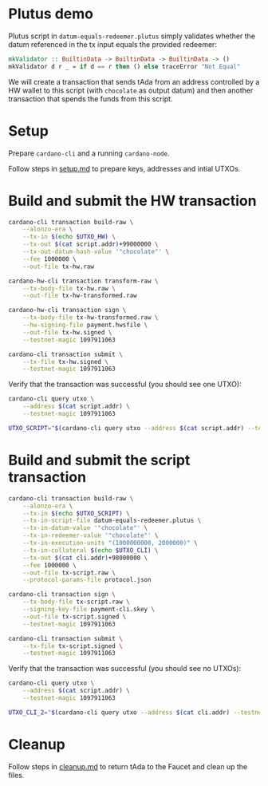 # Plutus demo

Plutus script in `datum-equals-redeemer.plutus` simply validates whether the datum referenced in the tx input equals the provided redeemer:
```haskell
mkValidator :: BuiltinData -> BuiltinData -> BuiltinData -> ()
mkValidator d r _ = if d == r then () else traceError "Not Equal"
```

We will create a transaction that sends tAda from an address controlled by a HW wallet to this script (with `chocolate` as output datum) and then another transaction that spends the funds from this script.

# Setup

Prepare `cardano-cli` and a running `cardano-node`.

Follow steps in [setup.md](./setup.md) to prepare keys, addresses and intial UTXOs.

# Build and submit the HW transaction

```bash
cardano-cli transaction build-raw \
    --alonzo-era \
    --tx-in $(echo $UTXO_HW) \
    --tx-out $(cat script.addr)+99000000 \
    --tx-out-datum-hash-value '"chocolate"' \
    --fee 1000000 \
    --out-file tx-hw.raw

cardano-hw-cli transaction transform-raw \
    --tx-body-file tx-hw.raw \
    --out-file tx-hw-transformed.raw

cardano-hw-cli transaction sign \
    --tx-body-file tx-hw-transformed.raw \
    --hw-signing-file payment.hwsfile \
    --out-file tx-hw.signed \
    --testnet-magic 1097911063

cardano-cli transaction submit \
    --tx-file tx-hw.signed \
    --testnet-magic 1097911063
```

Verify that the transaction was successful (you should see one UTXO):
```bash
cardano-cli query utxo \
    --address $(cat script.addr) \
    --testnet-magic 1097911063

UTXO_SCRIPT="$(cardano-cli query utxo --address $(cat script.addr) --testnet-magic 1097911063 | awk '{w=$1} END{print w}')#0"
```

# Build and submit the script transaction

```bash
cardano-cli transaction build-raw \
    --alonzo-era \
    --tx-in $(echo $UTXO_SCRIPT) \
    --tx-in-script-file datum-equals-redeemer.plutus \
    --tx-in-datum-value '"chocolate"' \
    --tx-in-redeemer-value '"chocolate"' \
    --tx-in-execution-units "(1000000000, 2000000)" \
    --tx-in-collateral $(echo $UTXO_CLI) \
    --tx-out $(cat cli.addr)+98000000 \
    --fee 1000000 \
    --out-file tx-script.raw \
    --protocol-params-file protocol.json

cardano-cli transaction sign \
    --tx-body-file tx-script.raw \
    --signing-key-file payment-cli.skey \
    --out-file tx-script.signed \
    --testnet-magic 1097911063

cardano-cli transaction submit \
    --tx-file tx-script.signed \
    --testnet-magic 1097911063
```

Verify that the transaction was successful (you should see no UTXOs):
```bash
cardano-cli query utxo \
    --address $(cat script.addr) \
    --testnet-magic 1097911063

UTXO_CLI_2="$(cardano-cli query utxo --address $(cat cli.addr) --testnet-magic 1097911063 | awk '{w=$1} END{print w}')#0"
```

# Cleanup

Follow steps in [cleanup.md](./cleanup.md) to return tAda to the Faucet and clean up the files.
